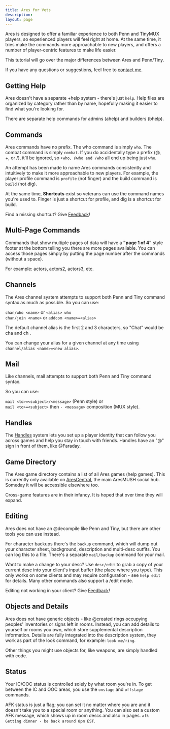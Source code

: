 ```yaml
---
title: Ares for Vets
description:
layout: page
---
```


Ares is designed to offer a familiar experience to both Penn and TinyMUX players, so experienced players will feel right at home. At the same time, it tries make the commands more approachable to new players, and offers a number of player-centric features to make life easier.

This tutorial will go over the major differences between Ares and Penn/Tiny.

If you have any questions or suggestions, feel free to [contact me](/feedback).

## Getting Help

Ares doesn't have a separate +help system - there's just `help`.   Help files are organized by category rather than by name, hopefully making it easier to find what you're looking for.  

There are separate help commands for admins (ahelp) and builders (bhelp). 

## Commands

Ares commands have no prefix.  The who command is simply `who`. The combat command is simply `combat`. If you do accidentally type a prefix (@, +, or /), it’ll be ignored, so `+who, @who and /who` all end up being just `who`.

An attempt has been made to name Ares commands consistently and intuitively to make it more approachable to new players.  For example, the player profile command is `profile` (not finger) and the build command is `build` (not dig).  

At the same time, **Shortcuts** exist so veterans can use the command names you're used to.  Finger is just a shortcut for profile, and dig is a shortcut for build.  

Find a missing shortcut?  Give [Feedback](/feedback)!

## Multi-Page Commands

Commands that show multiple pages of data will have a **"page 1 of 4"** style footer at the bottom telling you there are more pages available.  You can access those pages simply by putting the page number after the commands (without a space).

For example:   actors, actors2, actors3, etc.

## Channels

The Ares channel system attempts to support both Penn and Tiny command syntax as much as possible.  So you can use:

`chan/who <name>` or `<alias> who`  
`chan/join <name>` or `addcom <name>=<alias>` 

The default channel alias is the first 2 and 3 characters, so "Chat" would be cha <msg> and ch <msg>.  

You can change your alias for a given channel at any time using `channel/alias <name>=<new alias>`.

## Mail

Like channels, mail attempts to support both Penn and Tiny command syntax.

So you can use:

`mail <to>=<subject>/<message>` (Penn style) or  
`mail <to>=<subject>` then `- <message>` composition (MUX style).

## Handles

The [Handles](/handles) system lets you set up a player identity that can follow you across games and help you stay in touch with friends.  Handles have an "@" sign in front of them, like @Faraday.

## Game Directory

The Ares game directory contains a list of all Ares games (help games).  This is currently only available on [AresCentral](/arescentral), the main AresMUSH social hub.  Someday it will be accessible elsewhere too.

Cross-game features are in their infancy.  It is hoped that over time they will expand.

## Editing

Ares does not have an @decompile like Penn and Tiny, but there are other tools you can use instead.

For character backups there's the `backup` command, which will dump out your character sheet, background, description and multi-desc outfits.  You can log this to a file. There's a separate `mail/backup` command for your mail.

Want to make a change to your desc?  Use `desc/edit` to grab a copy of your current desc into your client's input buffer (the place where you type).  This only works on some clients and may require configuration - see `help edit` for details.  Many other commands also support a /edit mode.

Editing not working in your client?  Give [Feedback](/feedback)!

## Objects and Details

Ares does not have generic objects - like @created rings occupying peoples' inventories or signs left in rooms.  Instead, you can add details to yourself or rooms you own, which store supplemental description information.  Details are fully integrated into the description system, they work as part of the look command, for example: `look me/ring`.

Other things you might use objects for, like weapons, are simply handled with code.

## Status

Your IC/OOC status is controlled solely by what room you're in.  To get between the IC and OOC areas, you use the `onstage` and `offstage` commands.

AFK status is just a flag; you can set it no matter where you are and it doesn't take you to a special room or anything.  You can also set a custom AFK message, which shows up in room descs and also in pages.  `afk Getting dinner - be back around 8pm EST`.  
